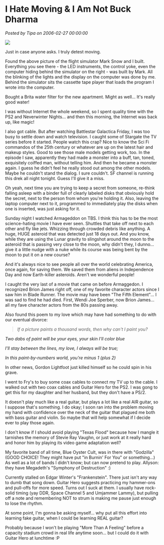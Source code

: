 # I Hate Moving &amp; I Am Not Buck Dharma

*Posted by Tipa on 2006-02-27 00:00:00*

![](../../../images/simulator.jpg)

Just in case anyone asks. I truly detest moving.

Found the above picture of the flight simulator Mark Snow and I built. Everything you see there - the LED instruments, the control yoke, even the computer hiding behind the simulator on the right - was built by Mark. All the blinking of the lights and the display on the computer was done by me. Behind the simulator sits the cassette tape player that loads the program I wrote into the computer.

Bought a Brita water filter for the new apartment. Might as well... It's really good water!

I was without Internet the whole weekend, so I spent quality time with the PS2 and Neverwinter Nights... and then this morning, the Internet was back up, like magic!

I also got cable. But after watching Battlestar Galactica Friday, I was too busy to settle down and watch television. I caught some of Stargate the TV series before it started. People watch this crap? Nice to know the Sci Fi commandos of the 25th century or whatever are up on the latest hair and makeup styles. Good to see those male models getting work, too. In the episode I saw, apparently they had made a monster into a buff, tan, toned, exquisitely coiffed man, without telling him. And then he became a monster again. I guess he didn't feel he really stood out among the other models. Maybe he couldn't stand the dialog. I sure couldn't. SF channel is running this drek all night tonight. Guess I'll give it a miss.

Oh yeah, next time you are trying to keep a secret from someone, re-think falling asleep with a binder full of clearly labeled disks that obviously hold the secret, next to the person from whom you're holding it. Also, leaving the laptop computer next to it, programmed to immediately play the disks when one is inserted, was just asking for it.

Sunday night I watched Armageddon on TBS. I think this has to be the most science-hating movie I have ever seen. Shuttles that take off next to each other and fly like jets. Whizzing through crowded debris like anything. A huge, HUGE asteroid that was detected just 18 days out. And you know, while they are using the Lunar gravity to slingshot around the moon to the asteroid that is passing very close to the moon, why didn't they, I dunno... give it a little nudge with a nuke while its course was being bent by the moon to put it on a new course?

And it's always nice to see people all over the world celebrating America, once again, for saving them. We saved them from aliens in Independence Day and now Earth-killer asteroids. Aren't we wonderful people!

I caught the very last of a movie that came on before Armaggedon. I recognized Brion James right off, one of my favorite character actors since I saw him in Blade Runner. The movie may have been "The Fifth Element"... I was sad to find he had died. First, Wendi Joe Sperber, now Brion James... all my fave character actors from the 80s passing away.

Also found this poem to my love which may have had something to do with our eventual divorce:

> *If a picture paints a thousand words, then why can't I paint you?*

*Two dabs of paint will be your eyes, your skin I'll color blue*

*I'll stay between the lines, my love, I always will be true;*

*In this paint-by-numbers world, you're minus 1 (plus 2)*


In other news, Gordon Lightfoot just killed himself so he could spin in his grave.

I went to Fry's to buy some coax cables to connect my TV up to the cable. I walked out with two coax cables and Guitar Hero for the PS2. I was gong to get this for my daughter and her husband, but they don't have a PS/2.

It doesn't play much like a real guitar, but plays a lot like a real AIR guitar, so I suppose that's something. I do okay; I soon ran into the problem moving my hand with confidence over the neck of the guitar that plagued me both with bass guitar and violin. So maybe that will help somewhat if I decide ever to play those again.

I don't know if I should avoid playing "Texas Flood" because how I mangle it tarnishes the memory of Stevie Ray Vaughn, or just work at it really hard and honor him by playing its video game adaptation well?

My favorite band of all time, Blue Oyster Cult, was in there with "Godzilla" (GOOD CHOICE! They might have put "in Burnin' For You" or something...) As well as a lot of bands I didn't know; but can now pretend to play. Allyson: they have Megadeth's "Symphony of Destruction" :)

Currently stalled on Edgar Winter's "Frankenstein". There just isn't any way to dumb that song down. Guitar Hero suggests practicing my hammer-ons and pull-offs for more speed. Turns out I suck at them. I usually have rock-solid timing (yay DDR, Space Channel 5 and Umjammer Lammy), but pulling off a note and remembering NOT to strum is making me pause just enough to lose the rhythm.

At some point, I'm gonna be asking myself... why put all this effort into learning fake guitar, when I could be learning REAL guitar?

Probably because I won't be playing "More Than A Feeling" before a capacity stadium crowd in real life anytime soon... but I could do it with Guitar Hero at lunchtime :P
